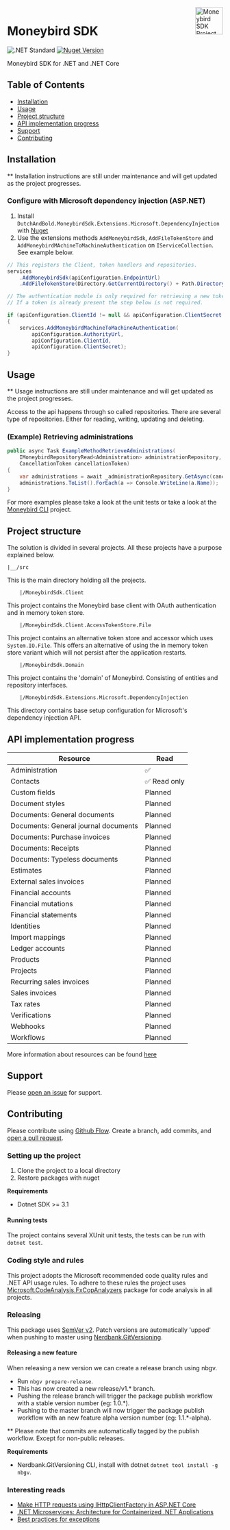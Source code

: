 <img src="https://github.com/dutch-and-bold/moneybird-sdk/raw/master/.github/moneybird-logo.png" alt="Moneybird SDK Project Logo" title="Moneybird" align="right" height="64" srcset="https://github.com/dutch-and-bold/moneybird-sdk/raw/master/.github/moneybird-logo@2x.png 2x"/>
 
 # Moneybird SDK
 
 ![.NET Standard](https://img.shields.io/badge/.NET%20Standard-2.1-purple)
 [![Nuget Version](https://img.shields.io/nuget/vpre/DutchAndBold.MoneybirdSdk?color=%23337ab7)](https://www.nuget.org/packages/DutchAndBold.MoneybirdSdk/1.0.13-alpha)

Moneybird SDK for .NET and .NET Core

## Table of Contents

- [Installation](#installation)
- [Usage](#usage)
- [Project structure](#project-structure)
- [API implementation progress](#api-implementation-progress)
- [Support](#support)
- [Contributing](#contributing)

## Installation

** Installation instructions are still under maintenance and will get updated as the project progresses.

### Configure with Microsoft dependency injection (ASP.NET)

1. Install `DutchAndBold.MoneybirdSdk.Extensions.Microsoft.DependencyInjection` with [Nuget](https://www.nuget.org/packages/DutchAndBold.MoneybirdSdk.Extensions.Microsoft.DependencyInjection)
2. Use the extensions methods `AddMoneybirdSdk`, `AddFileTokenStore` and `AddMoneybirdMAchineToMachineAuthentication` on `IServiceCollection`. See example below.

```c#
// This registers the Client, token handlers and repositories.
services
    .AddMoneybirdSdk(apiConfiguration.EndpointUrl)
    .AddFileTokenStore(Directory.GetCurrentDirectory() + Path.DirectorySeparatorChar + "token.json"); // Alternatively use AddInMemoryTokenStore()

// The authentication module is only required for retrieving a new token.
// If a token is already present the step below is not required.

if (apiConfiguration.ClientId != null && apiConfiguration.ClientSecret != null)
{
    services.AddMoneybirdMachineToMachineAuthentication(
        apiConfiguration.AuthorityUrl,
        apiConfiguration.ClientId,
        apiConfiguration.ClientSecret);
}
```

## Usage

** Usage instructions are still under maintenance and will get updated as the project progresses.

Access to the api happens through so called repositories. There are several type of repositories. Either for reading, writing, updating and deleting.

### (Example) Retrieving administrations

```c#
public async Task ExampleMethodRetrieveAdministrations(
    IMoneybirdRepositoryRead<Administration> administrationRepository,
    CancellationToken cancellationToken)
{
    var administrations = await _administrationRepository.GetAsync(cancellationToken);
    administrations.ToList().ForEach(a => Console.WriteLine(a.Name));
}
```

For more examples please take a look at the unit tests or take a look at the [Moneybird CLI](https://github.com/dutch-and-bold/moneybird-cli) project.

## Project structure

The solution is divided in several projects. All these projects have a purpose explained below.

```
|__/src
```

This is the main directory holding all the projects.

```
    |/MoneybirdSdk.Client
```

This project contains the Moneybird base client with OAuth authentication and in memory token store.

```
    |/MoneybirdSdk.Client.AccessTokenStore.File
```

This project contains an alternative token store and accessor which uses `System.IO.File`.
This offers an alternative of using the in memory token store variant which will not persist after the application restarts.

```
    |/MoneybirdSdk.Domain
```

This project contains the 'domain' of Moneybird. Consisting of entities and repository interfaces.

```
    |/MoneybirdSdk.Extensions.Microsoft.DependencyInjection
```

This directory contains base setup configuration for Microsoft's dependency injection API.


## API implementation progress

| Resource                               | Read           |
| -------------------------------------- | -------------- |
| Administration                         | ✅             |
| Contacts                               | ✅ Read only   |
| Custom fields                          | Planned        |
| Document styles                        | Planned        |
| Documents: General documents           | Planned        |
| Documents: General journal documents   | Planned        |
| Documents: Purchase invoices           | Planned        |
| Documents: Receipts                    | Planned        |
| Documents: Typeless documents          | Planned        |
| Estimates                              | Planned        |
| External sales invoices                | Planned        |
| Financial accounts                     | Planned        |
| Financial mutations                    | Planned        |
| Financial statements                   | Planned        |
| Identities                             | Planned        |
| Import mappings                        | Planned        |
| Ledger accounts                        | Planned        |
| Products                               | Planned        |
| Projects                               | Planned        |
| Recurring sales invoices               | Planned        |
| Sales invoices                         | Planned        |
| Tax rates                              | Planned        |
| Verifications                          | Planned        |
| Webhooks                               | Planned        |
| Workflows                              | Planned        |

More information about resources can be found [here](https://developer.moneybird.com/api/administration/)

## Support

Please [open an issue](https://github.com/dutch-and-bold/moneybird-sdk/issues/new) for support.

## Contributing

Please contribute using [Github Flow](https://guides.github.com/introduction/flow/). Create a branch, add commits, and [open a pull request](https://github.com/dutch-and-bold/moneybird-sdk/compare/).

### Setting up the project

1. Clone the project to a local directory
2. Restore packages with nuget

**Requirements**
* Dotnet SDK >= 3.1

#### Running tests

The project contains several XUnit unit tests, the tests can be run with `dotnet test`.

### Coding style and rules

This project adopts the Microsoft recommended code quality rules and .NET API usage rules. To adhere to these rules the project uses [Microsoft.CodeAnalysis.FxCopAnalyzers](https://www.nuget.org/packages/Microsoft.CodeAnalysis.FxCopAnalyzers/) package for code analysis in all projects.

### Releasing

This package uses [SemVer v2](https://semver.org). Patch versions are automatically 'upped' when pushing to master using [Nerdbank.GitVersioning](https://github.com/dotnet/Nerdbank.GitVersioning).

#### Releasing a new feature

When releasing a new version we can create a release branch using nbgv.

* Run `nbgv prepare-release`.
* This has now created a new release/v1.* branch.
* Pushing the release branch will trigger the package publish workflow with a stable version number (eg: 1.0.*).
* Pushing to the master branch will now trigger the package publish workflow with an new feature alpha version number (eg: 1.1.*-alpha).

** Please note that commits are automatically tagged by the publish workflow. Except for non-public releases.

**Requirements**

* Nerdbank.GitVersioning CLI, install with dotnet `dotnet tool install -g nbgv`.

### Interesting reads

* [Make HTTP requests using IHttpClientFactory in ASP.NET Core](https://docs.microsoft.com/en-us/aspnet/core/fundamentals/http-requests?view=aspnetcore-3.1)
* [.NET Microservices: Architecture for Containerized .NET Applications](https://docs.microsoft.com/en-us/dotnet/architecture/microservices/)
* [Best practices for exceptions](https://docs.microsoft.com/en-us/dotnet/standard/exceptions/best-practices-for-exceptions)

